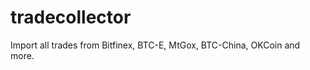 tradecollector
==============

Import all trades from Bitfinex, BTC-E, MtGox, BTC-China, OKCoin and more.

